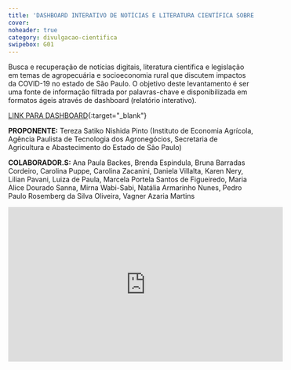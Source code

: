 ```yaml
---
title: 'DASHBOARD INTERATIVO DE NOTÍCIAS E LITERATURA CIENTÍFICA SOBRE IMPACTOS DA COVID-19'
cover: 
noheader: true
category: divulgacao-cientifica
swipebox: G01
---
```

  
Busca e recuperação de notícias digitais, literatura científica e legislação em temas de agropecuária e socioeconomia rural que discutem impactos da COVID-19 no estado de São Paulo. O objetivo deste levantamento é ser uma fonte de informação filtrada por palavras-chave e disponibilizada em formatos ágeis através de dashboard (relatório interativo).


[LINK PARA DASHBOARD](https://datastudio.google.com/u/0/reporting/43874fdf-6206-4771-a12a-e799aed7ddfc?s=rR3xwn_238c){:target="_blank"}

  
**PROPONENTE:**
Tereza Satiko Nishida Pinto (Instituto de Economia Agrícola, Agência Paulista de Tecnologia dos Agronegócios, Secretaria de Agricultura e Abastecimento do Estado de São Paulo)
  
**COLABORADOR.S:**
Ana Paula Backes, Brenda Espindula, Bruna Barradas Cordeiro, Carolina Puppe, Carolina Zacanini, Daniela Villalta, Karen Nery, Lilian Pavani, Luiza de Paula, Marcela Portela Santos de Figueiredo, Maria Alice Dourado Sanna, Mirna Wabi-Sabi, Natália Armarinho Nunes, Pedro Paulo Rosemberg da Silva Oliveira, Vagner Azaria Martins

<div class="video-wrapper video-wrapper-16x9">
<iframe width="560" height="315" src="https://www.youtube.com/embed/gUTX0snK3OE" frameborder="0" allow="accelerometer; autoplay; encrypted-media; gyroscope; picture-in-picture" allowfullscreen></iframe>
</div>
